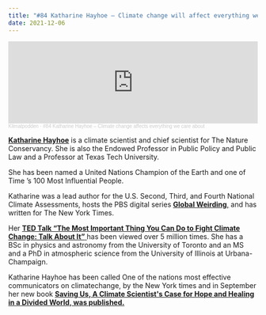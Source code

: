 ```yaml
---
title: "#84 Katharine Hayhoe – Climate change will affect everything we value"
date: 2021-12-06
---
```

<iframe width="100%" height="166" scrolling="no" frameborder="no" allow="autoplay" src="https://w.soundcloud.com/player/?url=https%3A//api.soundcloud.com/tracks/1172274235&color=%23ff5500&auto_play=false&hide_related=false&show_comments=true&show_user=true&show_reposts=false&show_teaser=true"></iframe><div style="font-size: 10px; color: #cccccc;line-break: anywhere;word-break: normal;overflow: hidden;white-space: nowrap;text-overflow: ellipsis; font-family: Interstate,Lucida Grande,Lucida Sans Unicode,Lucida Sans,Garuda,Verdana,Tahoma,sans-serif;font-weight: 100;"><a href="https://soundcloud.com/klimatpodden" title="Klimatpodden" target="_blank" style="color: #cccccc; text-decoration: none;">Klimatpodden</a> · <a href="https://soundcloud.com/klimatpodden/84-katharine-hayhoe-climate-change-affects-everything-we-care-about" title="#84 Katharine Hayhoe – Climate change affects everything we care about" target="_blank" style="color: #cccccc; text-decoration: none;">#84 Katharine Hayhoe – Climate change affects everything we care about</a></div>

**[Katharine Hayhoe](http://www.katharinehayhoe.com/)** is a climate scientist and chief scientist for The Nature Conservancy. She is also the Endowed Professor in Public Policy and Public Law and a Professor at Texas Tech University.

She has been named a United Nations Champion of the Earth and one of Time ’s 100 Most Influential People.

Katharine was a lead author for the U.S. Second, Third, and Fourth National Climate Assessments, hosts the PBS digital series [**Global Weirding**,](https://www.youtube.com/channel/UCi6RkdaEqgRVKi3AzidF4ow) and has written for The New York Times.

Her [**TED Talk “The Most Important Thing You Can Do to Fight Climate Change: Talk About It”** ](https://www.ted.com/talks/katharine_hayhoe_the_most_important_thing_you_can_do_to_fight_climate_change_talk_about_it)has been viewed over 5 million times. She has a BSc in physics and astronomy from the University of Toronto and an MS and a PhD in atmospheric science from the University of Illinois at Urbana-Champaign.

Katharine Hayhoe has been called One of the nations most effective communicators on climatechange, by the New York times and in September her new book **[Saving Us, A Climate Scientist's Case for Hope and Healing in a Divided World, was published.](https://www.simonandschuster.com/books/Saving-Us/Katharine-Hayhoe/9781982143831)**